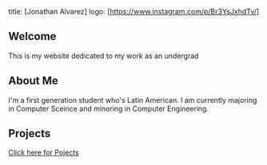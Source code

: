 title: [Jonathan Alvarez]
logo: [https://www.instagram.com/p/Br3YsJxhdTv/]





## Welcome 
This is my website dedicated to my work as an undergrad 

## About Me
I'm a first generation student who's Latin American. I am currently majoring in Computer Sceince and minoring in Computer Engineering. 

## Projects
[Click here for Pojects](https://jonathanalvareza.github.io/Projects/)



